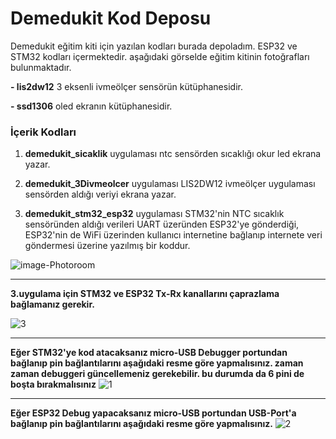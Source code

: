 # Demedukit Kod Deposu
Demedukit eğitim kiti için yazılan kodları burada depoladım. ESP32 ve STM32 kodları içermektedir. aşağıdaki görselde eğitim kitinin fotoğrafları bulunmaktadır.

**- lis2dw12** 3 eksenli ivmeölçer sensörün kütüphanesidir.

**- ssd1306** oled ekranın kütüphanesidir.

### İçerik Kodları

1. **demedukit_sicaklik** uygulaması ntc sensörden sıcaklığı okur led ekrana yazar.

1. **demedukit_3Divmeolcer** uygulaması LIS2DW12 ivmeölçer uygulaması sensörden aldığı veriyi ekrana yazar.

1. **demedukit_stm32_esp32** uygulaması STM32'nin NTC sıcaklık sensöründen aldığı verileri UART üzeründen ESP32'ye gönderdiği, ESP32'nin de WiFi üzerinden kullanıcı internetine bağlanıp internete veri göndermesi üzerine yazılmış bir koddur.

![image-Photoroom](https://github.com/spacemonochrome/demedukit_kod_arsiv/assets/52783312/caf58be4-9b95-47e0-9cd9-09ac88776e47)

------------
 **3.uygulama için STM32 ve ESP32 Tx-Rx kanallarını çaprazlama bağlamanız gerekir.**

![3](https://github.com/spacemonochrome/demedukit_kod_arsiv/assets/52783312/337c5501-6ed3-4772-8266-7281519b6ca0)


------------

 **Eğer STM32'ye kod atacaksanız micro-USB Debugger portundan bağlanıp pin bağlantılarını aşağıdaki resme göre yapmalısınız. zaman zaman debuggeri güncellemeniz gerekebilir. bu durumda da 6 pini de boşta bırakmalısınız**
![1](https://github.com/spacemonochrome/demedukit_kod_arsiv/assets/52783312/a9de8186-686e-4be7-b273-a7377557b9a6)

------------

 **Eğer ESP32 Debug yapacaksanız micro-USB portundan USB-Port'a bağlanıp pin bağlantılarını aşağıdaki resme göre yapmalısınız.**
![2](https://github.com/spacemonochrome/demedukit_kod_arsiv/assets/52783312/9c0481d7-bad6-40c1-bbf9-2ae5dc9a75a0)
